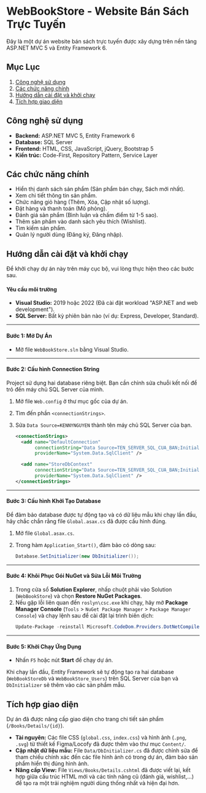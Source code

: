 # WebBookStore - Website Bán Sách Trực Tuyến

Đây là một dự án website bán sách trực tuyến được xây dựng trên nền tảng ASP.NET MVC 5 và Entity Framework 6.

## Mục Lục

1.  [Công nghệ sử dụng](https://www.google.com/search?q=%23c%C3%B4ng-ngh%E1%BB%87-s%E1%BB%AD-d%E1%BB%A5ng)
2.  [Các chức năng chính](https://www.google.com/search?q=%23c%C3%A1c-ch%E1%BB%A9c-n%C4%83ng-ch%C3%ADnh)
3.  [Hướng dẫn cài đặt và khởi chạy](https://www.google.com/search?q=%23h%C6%B0%E1%BB%9Bng-d%E1%BA%ABn-c%C3%A0i-%C4%91%E1%BA%B7t-v%C3%A0-kh%E1%BB%9Fi-ch%E1%BA%A1y)
4.  [Tích hợp giao diện](https://www.google.com/search?q=%23t%C3%ADch-h%E1%BB%A3p-giao-di%E1%BB%87n)

## Công nghệ sử dụng

  * **Backend:** ASP.NET MVC 5, Entity Framework 6
  * **Database:** SQL Server
  * **Frontend:** HTML, CSS, JavaScript, jQuery, Bootstrap 5
  * **Kiến trúc:** Code-First, Repository Pattern, Service Layer

## Các chức năng chính

  * Hiển thị danh sách sản phẩm (Sản phẩm bán chạy, Sách mới nhất).
  * Xem chi tiết thông tin sản phẩm.
  * Chức năng giỏ hàng (Thêm, Xóa, Cập nhật số lượng).
  * Đặt hàng và thanh toán (Mô phỏng).
  * Đánh giá sản phẩm (Bình luận và chấm điểm từ 1-5 sao).
  * Thêm sản phẩm vào danh sách yêu thích (Wishlist).
  * Tìm kiếm sản phẩm.
  * Quản lý người dùng (Đăng ký, Đăng nhập).

## Hướng dẫn cài đặt và khởi chạy

Để khởi chạy dự án này trên máy cục bộ, vui lòng thực hiện theo các bước sau.

#### Yêu cầu môi trường

  * **Visual Studio:** 2019 hoặc 2022 (Đã cài đặt workload "ASP.NET and web development").
  * **SQL Server:** Bất kỳ phiên bản nào (ví dụ: Express, Developer, Standard).

-----

#### Bước 1: Mở Dự Án

  * Mở file `WebBookStore.sln` bằng Visual Studio.

-----

#### Bước 2: Cấu hình Connection String

Project sử dụng hai database riêng biệt. Bạn cần chỉnh sửa chuỗi kết nối để trỏ đến máy chủ SQL Server của mình.

1.  Mở file `Web.config` ở thư mục gốc của dự án.

2.  Tìm đến phần `<connectionStrings>`.

3.  Sửa `Data Source=KENNYNGUYEN` thành tên máy chủ SQL Server của bạn.

    ```xml
    <connectionStrings>
      <add name="DefaultConnection"
           connectionString="Data Source=TEN_SERVER_SQL_CUA_BAN;Initial Catalog=WebBookStore_Users;Integrated Security=True;MultipleActiveResultSets=True"
           providerName="System.Data.SqlClient" />

      <add name="StoreDbContext"
           connectionString="Data Source=TEN_SERVER_SQL_CUA_BAN;Initial Catalog=WebBookStoreDb;Integrated Security=True;MultipleActiveResultSets=True"
           providerName="System.Data.SqlClient" />
    </connectionStrings>
    ```

-----

#### Bước 3: Cấu hình Khởi Tạo Database

Để đảm bảo database được tự động tạo và có dữ liệu mẫu khi chạy lần đầu, hãy chắc chắn rằng file `Global.asax.cs` đã được cấu hình đúng.

1.  Mở file `Global.asax.cs`.

2.  Trong hàm `Application_Start()`, đảm bảo có dòng sau:

    ```csharp
    Database.SetInitializer(new DbInitializer());
    ```

-----

#### Bước 4: Khôi Phục Gói NuGet và Sửa Lỗi Môi Trường

1.  Trong cửa sổ **Solution Explorer**, nhấp chuột phải vào Solution (`WebBookStore`) và chọn **Restore NuGet Packages**.
2.  Nếu gặp lỗi liên quan đến `roslyn\csc.exe` khi chạy, hãy mở **Package Manager Console** (`Tools` \> `NuGet Package Manager` \> `Package Manager Console`) và chạy lệnh sau để cài đặt lại trình biên dịch:
    ```powershell
    Update-Package -reinstall Microsoft.CodeDom.Providers.DotNetCompilerPlatform
    ```

-----

#### Bước 5: Khởi Chạy Ứng Dụng

  * Nhấn `F5` hoặc nút **Start** để chạy dự án.

Khi chạy lần đầu, Entity Framework sẽ tự động tạo ra hai database (`WebBookStoreDb` và `WebBookStore_Users`) trên SQL Server của bạn và `DbInitializer` sẽ thêm vào các sản phẩm mẫu.

## Tích hợp giao diện

Dự án đã được nâng cấp giao diện cho trang chi tiết sản phẩm (`/Books/Details/{id}`).

  * **Tài nguyên:** Các file CSS (`global.css`, `index.css`) và hình ảnh (`.png`, `.svg`) từ thiết kế Figma/Locofy đã được thêm vào thư mục `Content/`.
  * **Cập nhật dữ liệu mẫu:** File `Data/DbInitializer.cs` đã được chỉnh sửa để tham chiếu chính xác đến các file hình ảnh có trong dự án, đảm bảo sản phẩm hiển thị đúng hình ảnh.
  * **Nâng cấp View:** File `Views/Books/Details.cshtml` đã được viết lại, kết hợp giữa cấu trúc HTML mới và các tính năng cũ (đánh giá, wishlist,...) để tạo ra một trải nghiệm người dùng thống nhất và hiện đại hơn.
